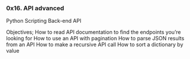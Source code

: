 ### 0x16. API advanced
Python
Scripting
Back-end
API

Objectives;
How to read API documentation to find the endpoints you’re looking for
How to use an API with pagination
How to parse JSON results from an API
How to make a recursive API call
How to sort a dictionary by value
